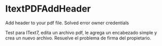 # ItextPDFAddHeader
Add header to your pdf file. Solved error owner credentials

Test para IText7, edita un archivo pdf, le agrega un encabezado simple y crea un nuevo archivo. Resuelve el problema de firma del propietario.
